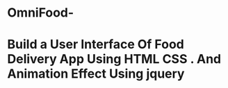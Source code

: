 # OmniFood-
# Build a User Interface Of Food Delivery App Using HTML CSS . And Animation Effect Using jquery
